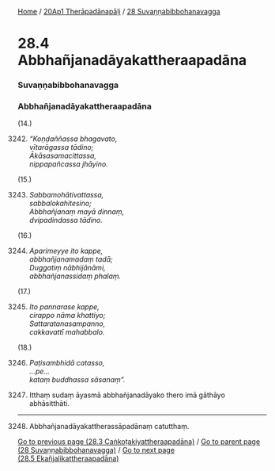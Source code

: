 
[Home](/) / [20Ap1 Therāpadānapāḷi](../../20Ap1.md) / [28 Suvaṇṇabibbohanavagga](../28.md)

# 28.4 Abbhañjanadāyakattheraapadāna

### Suvaṇṇabibbohanavagga

### Abbhañjanadāyakattheraapadāna

(14.)

3242. _“Koṇḍaññassa bhagavato,_  
_vītarāgassa tādino;_  
_Ākāsasamacittassa,_  
_nippapañcassa jhāyino._  


(15.)

3243. _Sabbamohātivattassa,_  
_sabbalokahitesino;_  
_Abbhañjanaṃ mayā dinnaṃ,_  
_dvipadindassa tādino._  


(16.)

3244. _Aparimeyye ito kappe,_  
_abbhañjanamadaṃ tadā;_  
_Duggatiṃ nābhijānāmi,_  
_abbhañjanassidaṃ phalaṃ._  


(17.)

3245. _Ito pannarase kappe,_  
_cirappo nāma khattiyo;_  
_Sattaratanasampanno,_  
_cakkavattī mahabbalo._  


(18.)

3246. _Paṭisambhidā catasso,_  
_…pe…_  
_kataṃ buddhassa sāsanaṃ”._  


3247. Itthaṃ sudaṃ āyasmā abbhañjanadāyako thero imā gāthāyo abhāsitthāti.

---

3248. Abbhañjanadāyakattherassāpadānaṃ catutthaṃ.



[Go to previous page (28.3 Caṅkoṭakiyattheraapadāna)](28.3.md) / [Go to parent page (28 Suvaṇṇabibbohanavagga)](../28.md) / [Go to next page (28.5 Ekañjalikattheraapadāna)](28.5.md)


